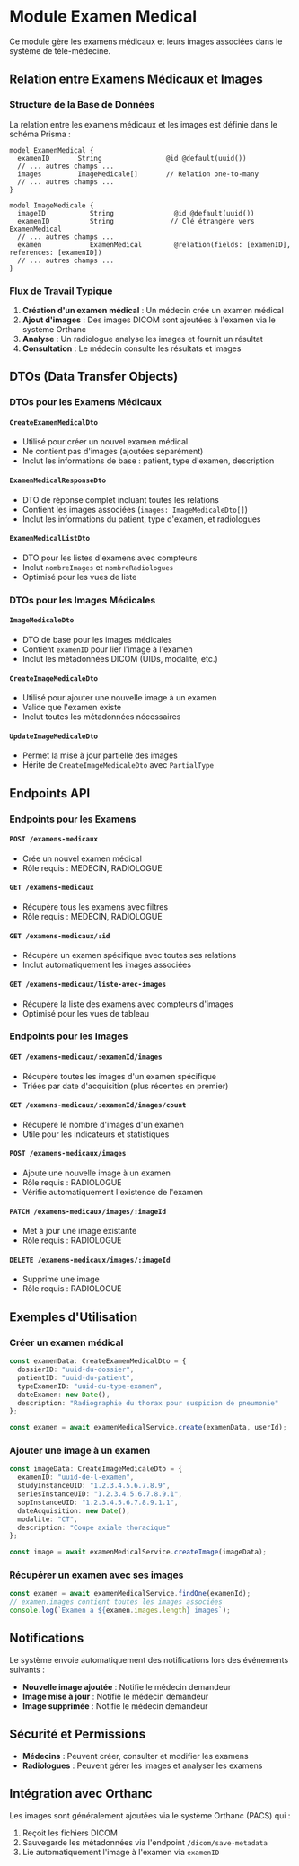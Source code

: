 # Module Examen Medical

Ce module gère les examens médicaux et leurs images associées dans le système de télé-médecine.

## Relation entre Examens Médicaux et Images

### Structure de la Base de Données

La relation entre les examens médicaux et les images est définie dans le schéma Prisma :

```prisma
model ExamenMedical {
  examenID       String                @id @default(uuid())
  // ... autres champs ...
  images         ImageMedicale[]       // Relation one-to-many
  // ... autres champs ...
}

model ImageMedicale {
  imageID           String               @id @default(uuid())
  examenID          String              // Clé étrangère vers ExamenMedical
  // ... autres champs ...
  examen            ExamenMedical        @relation(fields: [examenID], references: [examenID])
  // ... autres champs ...
}
```

### Flux de Travail Typique

1. **Création d'un examen médical** : Un médecin crée un examen médical
2. **Ajout d'images** : Des images DICOM sont ajoutées à l'examen via le système Orthanc
3. **Analyse** : Un radiologue analyse les images et fournit un résultat
4. **Consultation** : Le médecin consulte les résultats et images

## DTOs (Data Transfer Objects)

### DTOs pour les Examens Médicaux

#### `CreateExamenMedicalDto`
- Utilisé pour créer un nouvel examen médical
- Ne contient pas d'images (ajoutées séparément)
- Inclut les informations de base : patient, type d'examen, description

#### `ExamenMedicalResponseDto`
- DTO de réponse complet incluant toutes les relations
- Contient les images associées (`images: ImageMedicaleDto[]`)
- Inclut les informations du patient, type d'examen, et radiologues

#### `ExamenMedicalListDto`
- DTO pour les listes d'examens avec compteurs
- Inclut `nombreImages` et `nombreRadiologues`
- Optimisé pour les vues de liste

### DTOs pour les Images Médicales

#### `ImageMedicaleDto`
- DTO de base pour les images médicales
- Contient `examenID` pour lier l'image à l'examen
- Inclut les métadonnées DICOM (UIDs, modalité, etc.)

#### `CreateImageMedicaleDto`
- Utilisé pour ajouter une nouvelle image à un examen
- Valide que l'examen existe
- Inclut toutes les métadonnées nécessaires

#### `UpdateImageMedicaleDto`
- Permet la mise à jour partielle des images
- Hérite de `CreateImageMedicaleDto` avec `PartialType`

## Endpoints API

### Endpoints pour les Examens

#### `POST /examens-medicaux`
- Crée un nouvel examen médical
- Rôle requis : MEDECIN, RADIOLOGUE

#### `GET /examens-medicaux`
- Récupère tous les examens avec filtres
- Rôle requis : MEDECIN, RADIOLOGUE

#### `GET /examens-medicaux/:id`
- Récupère un examen spécifique avec toutes ses relations
- Inclut automatiquement les images associées

#### `GET /examens-medicaux/liste-avec-images`
- Récupère la liste des examens avec compteurs d'images
- Optimisé pour les vues de tableau

### Endpoints pour les Images

#### `GET /examens-medicaux/:examenId/images`
- Récupère toutes les images d'un examen spécifique
- Triées par date d'acquisition (plus récentes en premier)

#### `GET /examens-medicaux/:examenId/images/count`
- Récupère le nombre d'images d'un examen
- Utile pour les indicateurs et statistiques

#### `POST /examens-medicaux/images`
- Ajoute une nouvelle image à un examen
- Rôle requis : RADIOLOGUE
- Vérifie automatiquement l'existence de l'examen

#### `PATCH /examens-medicaux/images/:imageId`
- Met à jour une image existante
- Rôle requis : RADIOLOGUE

#### `DELETE /examens-medicaux/images/:imageId`
- Supprime une image
- Rôle requis : RADIOLOGUE

## Exemples d'Utilisation

### Créer un examen médical

```typescript
const examenData: CreateExamenMedicalDto = {
  dossierID: "uuid-du-dossier",
  patientID: "uuid-du-patient",
  typeExamenID: "uuid-du-type-examen",
  dateExamen: new Date(),
  description: "Radiographie du thorax pour suspicion de pneumonie"
};

const examen = await examenMedicalService.create(examenData, userId);
```

### Ajouter une image à un examen

```typescript
const imageData: CreateImageMedicaleDto = {
  examenID: "uuid-de-l-examen",
  studyInstanceUID: "1.2.3.4.5.6.7.8.9",
  seriesInstanceUID: "1.2.3.4.5.6.7.8.9.1",
  sopInstanceUID: "1.2.3.4.5.6.7.8.9.1.1",
  dateAcquisition: new Date(),
  modalite: "CT",
  description: "Coupe axiale thoracique"
};

const image = await examenMedicalService.createImage(imageData);
```

### Récupérer un examen avec ses images

```typescript
const examen = await examenMedicalService.findOne(examenId);
// examen.images contient toutes les images associées
console.log(`Examen a ${examen.images.length} images`);
```

## Notifications

Le système envoie automatiquement des notifications lors des événements suivants :

- **Nouvelle image ajoutée** : Notifie le médecin demandeur
- **Image mise à jour** : Notifie le médecin demandeur
- **Image supprimée** : Notifie le médecin demandeur

## Sécurité et Permissions

- **Médecins** : Peuvent créer, consulter et modifier les examens
- **Radiologues** : Peuvent gérer les images et analyser les examens

## Intégration avec Orthanc

Les images sont généralement ajoutées via le système Orthanc (PACS) qui :
1. Reçoit les fichiers DICOM
2. Sauvegarde les métadonnées via l'endpoint `/dicom/save-metadata`
3. Lie automatiquement l'image à l'examen via `examenID` 